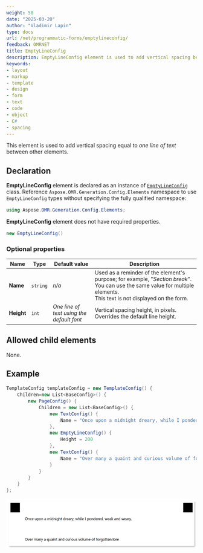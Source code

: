 ```yaml
---
weight: 50
date: "2025-03-20"
author: "Vladimir Lapin"
type: docs
url: /net/programmatic-forms/emptylineconfig/
feedback: OMRNET
title: EmptyLineConfig
description: EmptyLineConfig element is used to add vertical spacing between elements.
keywords:
- layout
- markup
- template
- design
- form
- text
- code
- object
- C#
- spacing
---
```


This element is used to add vertical spacing equal to _one line of text_ between other elements.

## Declaration

**EmptyLineConfig** element is declared as an instance of [`EmptyLineConfig`](https://reference.aspose.com/omr/net/aspose.omr.generation.config.elements/emptylineconfig/) class. Reference `Aspose.OMR.Generation.Config.Elements` namespace to use `EmptyLineConfig` types without specifying the fully qualified namespace:

```csharp
using Aspose.OMR.Generation.Config.Elements;
```

**EmptyLineConfig** element does not have required properties.

```csharp
new EmptyLineConfig()
```

### Optional properties

Name | Type | Default value | Description
---- | ---- | ------------- | -----------
**Name** | `string` | _n/a_ | Used as a reminder of the element's purpose; for example, "_Section break_". You can use the same value for multiple elements.<br />This text is not displayed on the form.
**Height** | `int` | _One line of text using the default font_ | Vertical spacing height, in pixels. Overrides the default line height.

## Allowed child elements

None.

## **Example**

```csharp
TemplateConfig templateConfig = new TemplateConfig() {
	Children=new List<BaseConfig>() {
		new PageConfig() {
			Children = new List<BaseConfig>() {
				new TextConfig() {
					Name = "Once upon a midnight dreary, while I pondered, weak and weary,"
				},
				new EmptyLineConfig() {
					Height = 200
				},
				new TextConfig() {
					Name = "Over many a quaint and curious volume of forgotten lore"
				}
			}
		}
	}
};
```

![Vertical spacing](empty_line.png)
